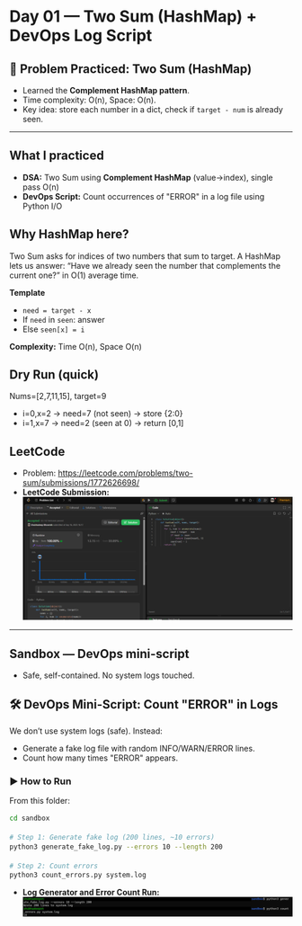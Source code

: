 # Day 01 — Two Sum (HashMap) + DevOps Log Script

## 🧩 Problem Practiced: Two Sum (HashMap)
- Learned the **Complement HashMap pattern**.
- Time complexity: O(n), Space: O(n).
- Key idea: store each number in a dict, check if `target - num` is already seen.

---
## What I practiced
- **DSA:** Two Sum using **Complement HashMap** (value→index), single pass O(n)
- **DevOps Script:** Count occurrences of "ERROR" in a log file using Python I/O

## Why HashMap here?
Two Sum asks for indices of two numbers that sum to target. A HashMap lets us answer:
“Have we already seen the number that complements the current one?” in O(1) average time.

**Template**
- `need = target - x`
- If `need` in `seen`: answer
- Else `seen[x] = i`

**Complexity:** Time O(n), Space O(n)

## Dry Run (quick)
Nums=[2,7,11,15], target=9  
- i=0,x=2 → need=7 (not seen) → store {2:0}  
- i=1,x=7 → need=2 (seen at 0) → return [0,1]

## LeetCode
- Problem: https://leetcode.com/problems/two-sum/submissions/1772626698/
- **LeetCode Submission:**  
  ![LeetCode Accepted](./screenshots/two-sum-accepted.png)

---

## Sandbox — DevOps mini-script
- Safe, self-contained. No system logs touched.

## 🛠️ DevOps Mini-Script: Count "ERROR" in Logs

We don’t use system logs (safe). Instead:
- Generate a fake log file with random INFO/WARN/ERROR lines.
- Count how many times "ERROR" appears.

### ▶️ How to Run

From this folder:

```bash
cd sandbox

# Step 1: Generate fake log (200 lines, ~10 errors)
python3 generate_fake_log.py --errors 10 --length 200

# Step 2: Count errors
python3 count_errors.py system.log
```

- **Log Generator and Error Count Run:**
  ![Log_Generator_and_Count_Errors_Run](./screenshots/output_log.png)
